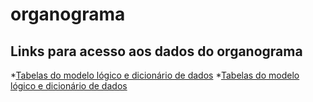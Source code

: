 # organograma

## Links para acesso aos dados do organograma

*[Tabelas do modelo lógico e dicionário de dados](https://docs.google.com/spreadsheets/d/1j6M0LJk34lq1U64cALrmsQjXfMIRTpAn43fZr_XtCxg/edit?usp=sharing) 
*[Tabelas do modelo lógico e dicionário de dados](//lucid.app/lucidchart/c233a1b8-c25b-4cf3-b62a-47c394593197/edit?existing=1&token=b8a887c39d8b053e81334d8c011051923cbea997-eml&page=0_0#) 
